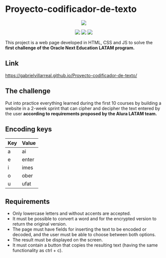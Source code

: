 # Proyecto-codificador-de-texto

<p align="center">
  <img src="https://svgshare.com/i/gN8.svg" />
</p>

<p align="center"><img src="https://img.shields.io/badge/html5-%23E34F26.svg?style=for-the-badge&logo=html5&logoColor=white" />
<img src="https://img.shields.io/badge/css3-%231572B6.svg?style=for-the-badge&logo=css3&logoColor=white" />
<img src="https://img.shields.io/badge/javascript-%23323330.svg?style=for-the-badge&logo=javascript&logoColor=%23F7DF1E" /></p>

This project is a web page developed in HTML, CSS and JS to solve the **first challenge of the Oracle Next Education LATAM program.**


## Link
https://gabrielvillarreal.github.io/Proyecto-codificador-de-texto/

## The challenge

Put into practice everything learned during the first 10 courses by building a website in a 2-week sprint that can cipher and decipher the text entered by the user **according to requirements proposed by the Alura LATAM team.**

## Encoding keys

| Key           | Value                                                                |
| ----------------- | ------------------------------------------------------------------ |
| a |ai|
| e |enter|
| i |imes|
| o |ober|
| u |ufat|



## Requirements

* Only lowercase letters and without accents are accepted.
* It must be possible to convert a word and for the encrypted version to return the original version.
* The page must have fields for inserting the text to be encoded or decoded, and the user must be able to choose between both options.
* The result must be displayed on the screen.
* It must contain a button that copies the resulting text (having the same functionality as ctrl + c).
